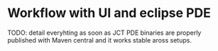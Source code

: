 # Workflow with UI and eclipse PDE

TODO: detail everyhting as soon as JCT PDE binaries are properly published with Maven central and it works stable aross setups.
